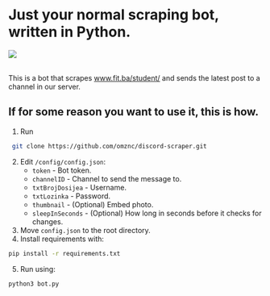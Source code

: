 # Just your normal scraping bot, written in Python.

<a href="https://discord.gg/vZRrpBXFNT"><img src="https://img.shields.io/discord/787773373748740128?label=Discord%20Server&style=for-the-badge"></img></a>
<br><br>

This is a bot that scrapes www.fit.ba/student/ and sends the latest post to a channel in our server.

## If for some reason you want to use it, this is how.

1. Run 
```sh
 git clone https://github.com/omznc/discord-scraper.git
```
2. Edit `/config/config.json`:
   * `token` - Bot token.
   * `channelID` - Channel to send the message to.
   * `txtBrojDosijea` - Username.
   * `txtLozinka` - Password.
   * `thumbnail` - (Optional) Embed photo.
   * `sleepInSeconds` - (Optional) How long in seconds before it checks for changes.
3. Move `config.json` to the root directory.
4. Install requirements with:
```sh
pip install -r requirements.txt
```
5. Run using:
```sh
python3 bot.py
```
